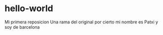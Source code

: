 # hello-world
Mi primera reposicion
Una rama del original
por cierto mi nombre es Patxi 
y soy de barcelona
